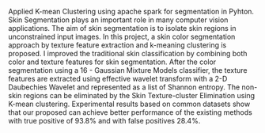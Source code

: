 Applied K-mean Clustering using apache spark for segmentation in Pyhton.
Skin Segmentation plays an important role in many computer vision applications. 
The aim of skin segmentation is to isolate skin regions in unconstrained input images. 
In this project, a skin color segmentation approach by texture feature extraction and k-meaning clustering is proposed.
I improved the traditional skin classification by combining both color and texture features for skin segmentation. 
After the color segmentation using a 16 - Gaussian Mixture Models classifier, the texture features are extracted using effective wavelet transform with a 2-D Daubechies Wavelet and represented as a list of Shannon entropy. 
The non-skin regions can be eliminated by the Skin Texture-cluster Elimination using K-mean clustering. Experimental results based on common datasets show that our proposed can achieve better performance of the existing methods with true positive of 93.8% and with false positives 28.4%.
